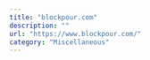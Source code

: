 ```yaml
---
title: "blockpour.com"
description: ""
url: "https://www.blockpour.com/"
category: "Miscellaneous"
---
```

